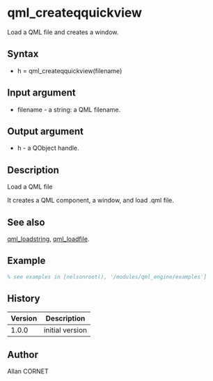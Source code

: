 # qml_createqquickview

Load a QML file and creates a window.

## Syntax

- h = qml_createqquickview(filename)

## Input argument

- filename - a string: a QML filename.

## Output argument

- h - a QObject handle.

## Description

  <p>Load a QML file</p>
  <p>It creates a QML component, a window, and load .qml file.</p>

## See also

[qml_loadstring](qml_loadstring.md), [qml_loadfile](qml_loadfile.md).

## Example

```matlab
% see examples in [nelsonroot(), '/modules/qml_engine/examples']
```

## History

| Version | Description     |
| ------- | --------------- |
| 1.0.0   | initial version |

## Author

Allan CORNET
